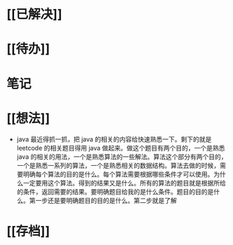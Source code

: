 # [[已解决]]

# [[待办]]

# 笔记

# [[想法]]
- java 最近得抓一抓，把 java 的相关的内容给快速熟悉一下。剩下的就是 leetcode 的相关题目得用 java 做起来。做这个题目有两个目的，一个是熟悉 java 的相关的用法，一个是熟悉算法的一些解法。算法这个部分有两个目的，一个是熟悉一系列的算法，一个是熟悉相关的数据结构。算法去做的时候，需要明确每个算法的目的是什么。每个算法需要根据哪些条件才可以使用。为什么一定要用这个算法。得到的结果又是什么。所有的算法的题目就是根据所给的条件，返回需要的结果。要明确题目给我的是什么条件。题目的目的是什么。第一步还是要明确题目的目的是什么。第二步就是了解

# [[存档]]